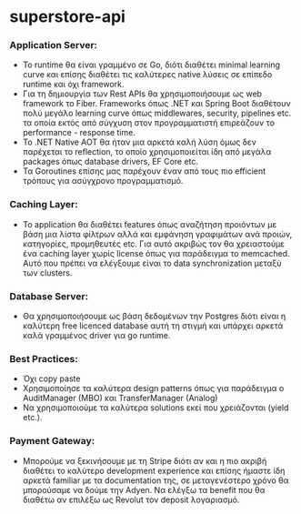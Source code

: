 # superstore-api

### Application Server:

- Το runtime θα είναι γραμμένο σε Go, διότι διαθέτει minimal learning curve και επίσης διαθέτει τις καλύτερες native
  λύσεις σε επίπεδο runtime και όχι framework.
- Για τη δημιουργία των Rest APIs θα χρησιμοποιήσουμε ως web framework το Fiber. Frameworks όπως .NET και Spring Boot
  διαθέτουν πολύ μεγάλο learning curve όπως middlewares, security, pipelines etc. τα οποία εκτός από σύγχυση στον
  προγραμματιστή επιρεάζουν το performance - response time.
- Το .NET Native AOT θα ήταν μια αρκετά καλή λύση όμως δεν παρέχεται το reflection, το οποίο χρησιμοποιείται ίδη από
  μεγάλα packages όπως database drivers, EF Core etc.
- Τα Goroutines επίσης μας παρέχουν έναν από τους πιο efficient τρόπους για ασύγχρονο προγραμματισμό.

### Caching Layer:

- Το application θα διαθέτει features όπως αναζήτηση προιόντων με βάση μια λίστα φίλτρων αλλά και εμφάνηση γραφιμάτων
  ανά προιών, κατηγορίες, προμηθευτές etc. Για αυτό ακριβώς τον θα χρειαστούμε ένα caching layer χωρίς license όπως για
  παράδειγμα το memcached. Αυτό που πρέπει να ελέγξουμε είναι το data synchronization μεταξύ των clusters.

### Database Server:

- Θα χρησιμοποιήσουμε ως βάση δεδομένων την Postgres διότι είναι η καλύτερη free licenced database αυτή τη στιγμή και
  υπάρχει αρκετά καλά γραμμένος driver για go runtime.

### Best Practices:

- Όχι copy paste
- Χρησιμοποίησε τα καλύτερα design patterns όπως για παράδειγμα ο AuditManager (MBO) και TransferManager (Analog)
- Να χρησιμοποιούμε τα καλύτερα solutions εκεί που χρειάζονται (yield etc.).

### Payment Gateway:

- Μπορούμε να ξεκινήσουμε με τη Stripe διότι αν και η πιο ακριβή διαθέτει το καλύτερο development experience και επίσης
  ήμαστε ίδη αρκετά familiar με τα documentation της, σε μεταγενέστερο χρόνο θα μπορούσαμε να δούμε την Adyen. Να ελέγξω
  τα benefit που θα διαθέτω αν επιλέξω ως Revolut τον deposit λογαριασμό. 